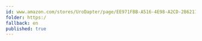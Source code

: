 ```yaml
---
id: www.amazon.com/stores/UroDapter/page/EE971FBB-A516-4E98-A2CD-2B62117F088A
folder: https:/
fallback: en
published: true
---
```

